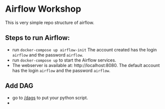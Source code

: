 # Airflow Workshop

This is very simple repo structure of airflow.

## Steps to run Airflow:
- run ```docker-compose up airflow-init```
  The account created has the login `airflow` and the password `airflow`.
- run ```docker-compose up``` to start the Airflow services.
- The webserver is available at: http://localhost:8080. The default account has the login `airflow` and the password `airflow`.

## Add DAG
- go to [/dags](https://github.com/karlchris/airflow-workshop/tree/main/dags) to put your python script.
- 
